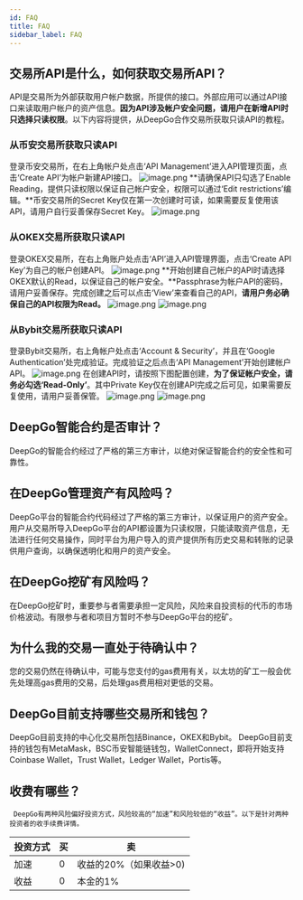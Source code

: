 ```yaml
---
id: FAQ
title: FAQ
sidebar_label: FAQ
---
```


## 交易所API是什么，如何获取交易所API？
API是交易所为外部获取用户帐户数据，所提供的接口。外部应用可以通过API接口来读取用户帐户的资产信息。**因为API涉及帐户安全问题，请用户在新增API时只选择只读权限**。以下内容将提供，从DeepGo合作交易所获取只读API的教程。
### 从币安交易所获取只读API
登录币安交易所，在右上角帐户处点击‘API Management’进入API管理页面，点击‘Create API’为帐户新建API接口。
![image.png](/img/Binance_API_1.png)
**请确保API只勾选了Enable Reading，提供只读权限以保证自己帐户安全，权限可以通过‘Edit restrictions’编辑。**币安交易所的Secret Key仅在第一次创建时可读，如果需要反复使用该API，请用户自行妥善保存Secret Key。
![image.png](/img/Binance_API_2.png)
### 从OKEX交易所获取只读API
登录OKEX交易所，在右上角账户处点击‘API’进入API管理界面，点击‘Create API Key’为自己的帐户创建API。
![image.png](/img/OKEx_API_1.png)
**开始创建自己帐户的API时请选择OKEX默认的Read，以保证自己的帐户安全。**Passphrase为帐户API的密码，请用户妥善保存。完成创建之后可以点击‘View’来查看自己的API，**请用户务必确保自己的API权限为Read。**
![image.png](/img/OKEx_API_2.png)
![image.png](/img/OKEx_API_3.png)
### 从Bybit交易所获取只读API
登录Bybit交易所，右上角帐户处点击‘Account & Security’，并且在‘Google Authentication’处完成验证。完成验证之后点击‘API Management’开始创建帐户API。
![image.png](/img/Bybit_API_1.png)
在创建API时，请按照下图配置创建，**为了保证帐户安全，请务必勾选‘Read-Only’**。其中Private Key仅在创建API完成之后可见，如果需要反复使用，请用户妥善保管。
![image.png](/img/Bybit_API_2.png)
![image.png](/img/Bybit_API_3.png)
## DeepGo智能合约是否审计？
DeepGo的智能合约经过了严格的第三方审计，以绝对保证智能合约的安全性和可靠性。
## 在DeepGo管理资产有风险吗？
DeepGo平台的智能合约代码经过了严格的第三方审计，以保证用户的资产安全。用户从交易所导入DeepGo平台的API都设置为只读权限，只能读取资产信息，无法进行任何交易操作，同时平台为用户导入的资产提供所有历史交易和转账的记录供用户查询，以确保透明化和用户的资产安全。
## 在DeepGo挖矿有风险吗？
在DeepGo挖矿时，重要参与者需要承担一定风险，风险来自投资标的代币的市场价格波动。有限参与者和项目方暂时不参与DeepGo平台的挖矿。
## 为什么我的交易一直处于待确认中？
您的交易仍然在待确认中，可能与您支付的gas费用有关，以太坊的矿工一般会优先处理高gas费用的交易，后处理gas费用相对更低的交易。
## DeepGo目前支持哪些交易所和钱包？
DeepGo目前支持的中心化交易所包括Binance，OKEX和Bybit。
DeepGo目前支持的钱包有MetaMask，BSC币安智能链钱包，WalletConnect，即将开始支持Coinbase Wallet，Trust Wallet，Ledger Wallet，Portis等。
## 收费有哪些？
     DeepGo有两种风险偏好投资方式，风险较高的“加速”和风险较低的“收益”。以下是针对两种投资者的收手续费详情。

| 投资方式 | 买 | 卖 |
| --- | --- | --- |
| 加速 | 0 | 收益的20%（如果收益>0) |
| 收益 | 0 | 本金的1% |

​

